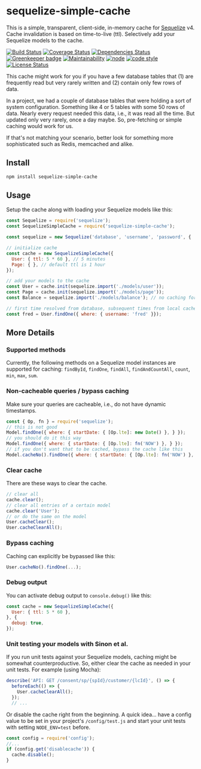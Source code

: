 # sequelize-simple-cache

This is a simple, transparent, client-side, in-memory cache for [Sequelize](https://github.com/sequelize/sequelize) v4.
Cache invalidation is based on time-to-live (ttl).
Selectively add your Sequelize models to the cache.

[![Build Status](https://travis-ci.org/frankthelen/sequelize-simple-cache.svg?branch=master)](https://travis-ci.org/frankthelen/sequelize-simple-cache)
[![Coverage Status](https://coveralls.io/repos/github/frankthelen/sequelize-simple-cache/badge.svg?branch=master)](https://coveralls.io/github/frankthelen/sequelize-simple-cache?branch=master)
[![Dependencies Status](https://david-dm.org/frankthelen/sequelize-simple-cache.svg)](https://david-dm.org/frankthelen/sequelize-simple-cache)
[![Greenkeeper badge](https://badges.greenkeeper.io/frankthelen/sequelize-simple-cache.svg)](https://greenkeeper.io/)
[![Maintainability](https://api.codeclimate.com/v1/badges/c8bdb1fc29ef12070cac/maintainability)](https://codeclimate.com/github/frankthelen/sequelize-simple-cache/maintainability)
[![node](https://img.shields.io/node/v/sequelize-simple-cache.svg)]()
[![code style](https://img.shields.io/badge/code_style-airbnb-brightgreen.svg)](https://github.com/airbnb/javascript)
[![License Status](http://img.shields.io/npm/l/sequelize-simple-cache.svg)]()

This cache might work for you if you have a few database tables that
(1) are frequently read but very rarely written and
(2) contain only few rows of data.

In a project, we had a couple of database tables that were holding a sort of system configuration.
Something like 4 or 5 tables with some 50 rows of data.
Nearly every request needed this data, i.e., it was read all the time.
But updated only very rarely, once a day maybe.
So, pre-fetching or simple caching would work for us.

If that's not matching your scenario, better look for something more sophisticated such as Redis, memcached and alike.

## Install

```bash
npm install sequelize-simple-cache
```

## Usage

Setup the cache along with loading your Sequelize models like this:
```javascript
const Sequelize = require('sequelize');
const SequelizeSimpleCache = require('sequelize-simple-cache');

const sequelize = new Sequelize('database', 'username', 'password', { ... });

// initialize cache
const cache = new SequelizeSimpleCache({
  User: { ttl: 5 * 60 }, // 5 minutes
  Page: { }, // default ttl is 1 hour
});

// add your models to the cache
const User = cache.init(sequelize.import('./models/user'));
const Page = cache.init(sequelize.import('./models/page'));
const Balance = sequelize.import('./models/balance'); // no caching for this one

// first time resolved from database, subsequent times from local cache
const fred = User.findOne({ where: { username: 'fred' }});
```

## More Details

### Supported methods

Currently, the following methods on a Sequelize model instances are supported for caching:
`findById`, `findOne`, `findAll`, `findAndCountAll`, `count`, `min`, `max`, `sum`.

### Non-cacheable queries / bypass caching

Make sure your queries are cacheable, i.e., do not have dynamic timestamps.
```javascript
const { Op, fn } = require('sequelize');
// this is not good
Model.findOne({ where: { startDate: { [Op.lte]: new Date() }, } });
// you should do it this way
Model.findOne({ where: { startDate: { [Op.lte]: fn('NOW') }, } });
// if you don't want that to be cached, bypass the cache like this
Model.cacheNo().findOne({ where: { startDate: { [Op.lte]: fn('NOW') }, } });
```

### Clear cache

There are these ways to clear the cache.
```javascript
// clear all
cache.clear();
// clear all entries of a certain model
cache.clear('User');
// or do the same on the model
User.cacheClear();
User.cacheClearAll();
```

### Bypass caching

Caching can explicitly be bypassed like this:
```javascript
User.cacheNo().findOne(...);
```

### Debug output

You can activate debug output to `console.debug()` like this:
```javascript
const cache = new SequelizeSimpleCache({
  User: { ttl: 5 * 60 },
}, {
  debug: true,
});
```

### Unit testing your models with Sinon et al.

If you run unit tests against your Sequelize models, caching might be somewhat counterproductive.
So, either clear the cache as needed in your unit tests. For example (using Mocha):
```javascript
describe('API: GET /consent/sp/{spId}/customer/{lcId}', () => {
  beforeEach(() => {
    User.cacheClearAll();
  });
  // ...
```

Or disable the cache right from the beginning.
A quick idea... have a config value to be set in your project's `/config/test.js`
and start your unit tests with setting `NODE_ENV=test` before.
```javascript
const config = require('config');
//...
if (config.get('disablecache')) {
  cache.disable();
}
```
